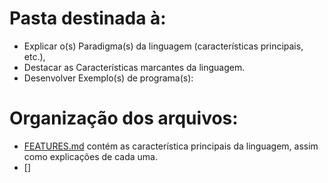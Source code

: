# Pasta destinada à:
 - Explicar o(s) Paradigma(s) da linguagem (características principais, etc.),
 - Destacar as Características marcantes da linguagem.
 - Desenvolver Exemplo(s) de programa(s):

# Organização dos arquivos:
 - [FEATURES.md](https://github.com/marialmeida1/study-lp_seminariohaskell/blob/master/CaseStudies/Paradigms/FEATURES.md) contém as característica principais da linguagem, assim como explicações de cada uma.
 - []

